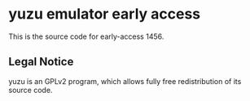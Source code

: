 yuzu emulator early access
=============

This is the source code for early-access 1456.

## Legal Notice

yuzu is an GPLv2 program, which allows fully free redistribution of its source code.